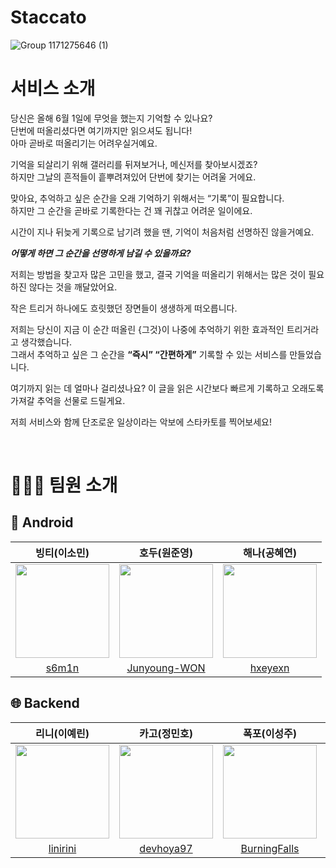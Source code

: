 # Staccato
![Group 1171275646 (1)](https://github.com/user-attachments/assets/3565643f-6120-43b4-916e-e8ba93abc348)

# 서비스 소개
당신은 올해 6월 1일에 무엇을 했는지 기억할 수 있나요?  
단번에 떠올리셨다면 여기까지만 읽으셔도 됩니다!  
아마 곧바로 떠올리기는 어려우실거예요.

기억을 되살리기 위해 갤러리를 뒤져보거나, 메신저를 찾아보시겠죠?  
하지만 그날의 흔적들이 흩뿌려져있어 단번에 찾기는 어려울 거에요.

맞아요, 추억하고 싶은 순간을 오래 기억하기 위해서는 “기록”이 필요합니다.  
하지만 그 순간을 곧바로 기록한다는 건 꽤 귀찮고 어려운 일이에요.

시간이 지나 뒤늦게 기록으로 남기려 했을 땐, 기억이 처음처럼 선명하진 않을거예요.

***어떻게 하면 그 순간을 선명하게 남길 수 있을까요?***

저희는 방법을 찾고자 많은 고민을 했고, 결국 기억을 떠올리기 위해서는 많은 것이 필요하진 않다는 것을 깨달았어요.

작은 트리거 하나에도 흐릿했던 장면들이 생생하게 떠오릅니다.

저희는 당신이 지금 이 순간 떠올린 {그것}이 나중에 추억하기 위한 효과적인 트리거라고 생각했습니다.  
그래서 추억하고 싶은 그 순간을 **“즉시” “간편하게”** 기록할 수 있는 서비스를 만들었습니다.

여기까지 읽는 데 얼마나 걸리셨나요?
이 글을 읽은 시간보다 빠르게 기록하고 오래도록 가져갈 추억을 선물로 드릴게요.

저희 서비스와 함께 단조로운 일상이라는 악보에 스타카토를 찍어보세요!

<br>

# 🧑‍🤝‍🧑 팀원 소개
## 📱 Android
|빙티(이소민)|호두(원준영)|해나(공혜연)|
|:---:|:---:|:---:|
|<img src="https://ca.slack-edge.com/TFELTJB7V-U06GUARB6PM-5a713d81370a-512" width="150" height="150">|<img src="https://ca.slack-edge.com/TFELTJB7V-U06GUE1QFFU-32dc89270308-512" width="150" height="150">|<img src="https://ca.slack-edge.com/TFELTJB7V-U06GMQPSPDL-1bdc78fac7b6-512" width="150" height="150">|
|[s6m1n](https://github.com/s6m1n)|[Junyoung-WON](https://github.com/Junyoung-WON)|[hxeyexn](https://github.com/hxeyexn)|

## 🌐 Backend
|리니(이예린)|카고(정민호)|폭포(이성주)|호티(윤주호)|
|:---:|:---:|:---:|:---:|
|<img src="https://ca.slack-edge.com/TFELTJB7V-U06GMQUAT70-410e342eb43f-512" width="150" height="150">|<img src="https://ca.slack-edge.com/TFELTJB7V-U06GMQV264E-f483078a2fc5-512" width="150" height="150">|<img src="https://ca.slack-edge.com/TFELTJB7V-U06GRGE7DNH-cd8e7f5322b1-512" width="150" height="150">|<img src="https://ca.slack-edge.com/TFELTJB7V-U06GUAX1PFD-0e000c1755a3-512" width="150" height="150">|
|[linirini](https://github.com/linirini)|[devhoya97](https://github.com/devhoya97)|[BurningFalls](https://github.com/BurningFalls)|[Ho-Tea](https://github.com/Ho-Tea)|

